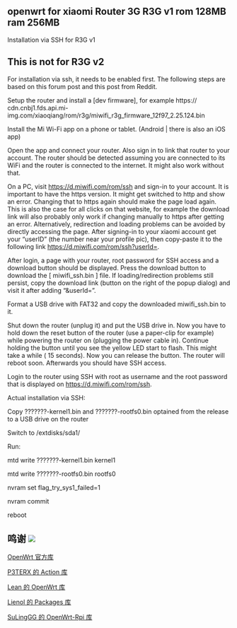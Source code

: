 ## openwrt for xiaomi Router 3G R3G v1  rom 128MB  ram 256MB

Installation via SSH for R3G v1
## This is not for R3G v2 

For installation via ssh, it needs to be enabled first. The following steps are based on this forum post and this post from Reddit.

Setup the router and install a [dev firmware], for example https:// cdn.cnbj1.fds.api.mi-img.com/xiaoqiang/rom/r3g/miwifi_r3g_firmware_12f97_2.25.124.bin

Install the Mi Wi-Fi app on a phone or tablet. (Android | there is also an iOS app)

Open the app and connect your router. Also sign in to link that router to your account. The router should be detected assuming you are connected to its WiFi and the router is connected to the internet. It might also work without that.

On a PC, visit https://d.miwifi.com/rom/ssh and sign-in to your account. It is important to have the https version. It might get switched to http and show an error. Changing that to https again should make the page load again. This is also the case for all clicks on that website, for example the download link will also probably only work if changing manually to https after getting an error. Alternatively, redirection and loading problems can be avoided by directly accessing the page. After signing-in to your xiaomi account get your “userID” (the number near your profile pic), then copy-paste it to the following link https://d.miwifi.com/rom/ssh?userId=<yourUserID>.
    
After login, a page with your router, root password for SSH access and a download button should be displayed. Press the download button to download the [ miwifi_ssh.bin ] file. If loading/redirection problems still persist, copy the download link (button on the right of the popup dialog) and visit it after adding “&userId=<yourUserID>”.
    
Format a USB drive with FAT32 and copy the downloaded miwifi_ssh.bin to it.
    
Shut down the router (unplug it) and put the USB drive in. Now you have to hold down the reset button of the router (use a paper-clip for example) while powering the router on (plugging the power cable in). Continue holding the button until you see the yellow LED start to flash. This might take a while ( 15 seconds). Now you can release the button. The router will reboot soon. Afterwards you should have SSH access.
    
Login to the router using SSH with root as username and the root password that is displayed on https://d.miwifi.com/rom/ssh.
    
Actual installation via SSH:

Copy ???????-kernel1.bin and ???????-rootfs0.bin optained from the release to a USB drive   on the router
    
Switch to /extdisks/sda1/  
    
Run:
    
mtd write ???????-kernel1.bin kernel1
    
mtd write ???????-rootfs0.bin rootfs0
    
nvram set flag_try_sys1_failed=1
    
nvram commit
    
reboot



## 鸣谢 [![](https://img.shields.io/badge/-跪谢各大佬-FFFFFF.svg)](#鸣谢-)
 
[OpenWrt 官方库](https://github.com/openwrt/openwrt)

[P3TERX 的 Action 库](https://github.com/P3TERX/Actions-OpenWrt)

[Lean 的 OpenWrt 库](https://github.com/coolsnowwolf/lede)

[Lienol 的 Packages 库](https://github.com/Lienol/openwrt-packages)

[SuLingGG 的 OpenWrt-Rpi 库](https://github.com/SuLingGG/OpenWrt-Rpi)

